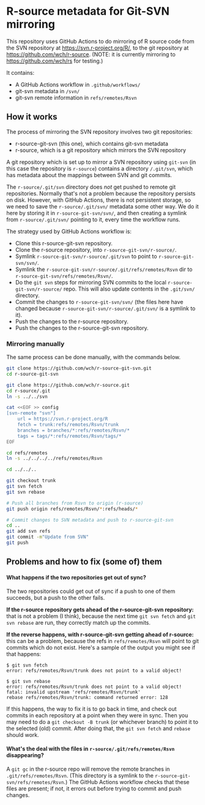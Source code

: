 R-source metadata for Git-SVN mirroring
=======================================

This repository uses GitHub Actions to do mirroring of R source code from the SVN repository at https://svn.r-project.org/R/, to the git repository at https://github.com/wch/r-source. (NOTE: it is currently mirroring to https://github.com/wch/rs for testing.)

It contains:

* A GitHub Actions workflow in `.github/workflows/`
* git-svn metadata in `/svn/`
* git-svn remote information in `refs/remotes/Rsvn`


## How it works

The process of mirroring the SVN repository involves two git repositories:

* r-source-git-svn (this one), which contains git-svn metadata
* r-source, which is a git repository which mirrors the SVN repository

A git repository which is set up to mirror a SVN repository using `git-svn` (in this case the repository is `r-source`) contains a directory `/.git/svn`, which has metadata about the mappings between SVN and git commits.

The `r-source/.git/svn` directory does _not_ get pushed to remote git repositories. Normally that's not a problem because the repository persists on disk. However, with GitHub Actions, there is not persistent storage, so we need to save the `r-source/.git/svn/` metadata some other way. We do it here by storing it in `r-source-git-svn/svn/`, and then creating a symlink from `r-source/.git/svn/` pointing to it, every time the workflow runs.

The strategy used by GitHub Actions workflow is:

* Clone this r-source-git-svn repository.
* Clone the r-source repository, into `r-source-git-svn/r-source/`.
* Symlink `r-source-git-svn/r-source/.git/svn` to point to `r-source-git-svn/svn/`.
* Symlink the `r-source-git-svn/r-source/.git/refs/remotes/Rsvn` dir to `r-source-git-svn/refs/remotes/Rsvn/`.
* Do the `git svn` steps for mirroring SVN commits to the local `r-source-git-svn/r-source/` repo. This will also update contents in the `.git/svn/` directory.
* Commit the changes to `r-source-git-svn/svn/` (the files here have changed because `r-source-git-svn/r-source/.git/svn/` is a symlink to it).
* Push the changes to the r-source repository.
* Push the changes to the r-source-git-svn repository.


### Mirroring manually

The same process can be done manually, with the commands below.

```bash
git clone https://github.com/wch/r-source-git-svn.git
cd r-source-git-svn

git clone https://github.com/wch/r-source.git
cd r-source/.git
ln -s ../../svn

cat <<EOF >> config
[svn-remote "svn"]
    url = https://svn.r-project.org/R
    fetch = trunk:refs/remotes/Rsvn/trunk
    branches = branches/*:refs/remotes/Rsvn/*
    tags = tags/*:refs/remotes/Rsvn/tags/*
EOF

cd refs/remotes
ln -s ../../../../refs/remotes/Rsvn

cd ../../..

git checkout trunk
git svn fetch
git svn rebase

# Push all branches from Rsvn to origin (r-source)
git push origin refs/remotes/Rsvn/*:refs/heads/*

# Commit changes to SVN metadata and push to r-source-git-svn
cd ..
git add svn refs
git commit -m"Update from SVN"
git push
```

## Problems and how to fix (some of) them

#### What happens if the two repositories get out of sync?

The two repositories could get out of sync if a push to one of them succeeds, but a push to the other fails.

**If the r-source repository gets ahead of the r-source-git-svn repository:** that is not a problem (I think), because the next time `git svn fetch` and `git svn rebase` are run, they correctly match up the commits.

**If the reverse happens, with r-source-git-svn getting ahead of r-source:** this can be a problem, because the refs in `refs/remotes/Rsvn` will point to git commits which do not exist. Here's a sample of the output you might see if that happens:

```
$ git svn fetch
error: refs/remotes/Rsvn/trunk does not point to a valid object!

$ git svn rebase
error: refs/remotes/Rsvn/trunk does not point to a valid object!
fatal: invalid upstream 'refs/remotes/Rsvn/trunk'
rebase refs/remotes/Rsvn/trunk: command returned error: 128
```

If this happens, the way to fix it is to go back in time, and check out commits in each repository at a point when they were in sync. Then you may need to do a `git checkout -B trunk` (or whichever branch) to point it to the selected (old) commit. After doing that, the `git svn fetch` and `rebase` should work.


#### What's the deal with the files in `r-source/.git/refs/remotes/Rsvn` disappearing?

A `git gc` in the r-source repo will remove the remote branches in `.git/refs/remotes/Rsvn`. (This directory is a symlink to the `r-source-git-svn/refs/remotes/Rsvn`.) The GitHub Actions workflow checks that these files are present; if not, it errors out before trying to commit and push changes.
